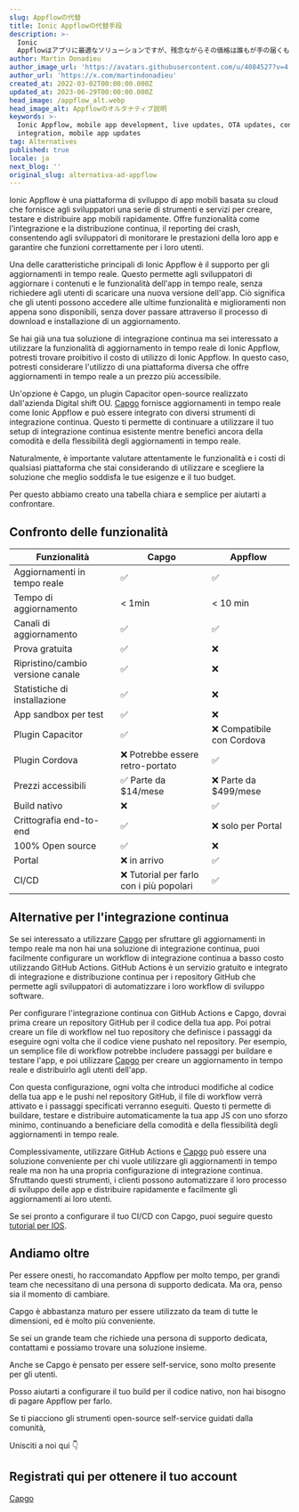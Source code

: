 ```yaml
---
slug: Appflowの代替
title: Ionic Appflowの代替手段
description: >-
  Ionic
  Appflowはアプリに最適なソリューションですが、残念ながらその価格は誰もが手の届くものではありません。Capgoは、手頃な価格で簡単にOTAアップデートを管理できるようにすることを目的としています。
author: Martin Donadieu
author_image_url: 'https://avatars.githubusercontent.com/u/4084527?v=4'
author_url: 'https://x.com/martindonadieu'
created_at: 2022-03-02T00:00:00.000Z
updated_at: 2023-06-29T00:00:00.000Z
head_image: /appflow_alt.webp
head_image_alt: Appflowのオルタナティブ説明
keywords: >-
  Ionic Appflow, mobile app development, live updates, OTA updates, continuous
  integration, mobile app updates
tag: Alternatives
published: true
locale: ja
next_blog: ''
original_slug: alternativa-ad-appflow
---
```

Ionic Appflow è una piattaforma di sviluppo di app mobili basata su cloud che fornisce agli sviluppatori una serie di strumenti e servizi per creare, testare e distribuire app mobili rapidamente. Offre funzionalità come l'integrazione e la distribuzione continua, il reporting dei crash, consentendo agli sviluppatori di monitorare le prestazioni della loro app e garantire che funzioni correttamente per i loro utenti.

Una delle caratteristiche principali di Ionic Appflow è il supporto per gli aggiornamenti in tempo reale. Questo permette agli sviluppatori di aggiornare i contenuti e le funzionalità dell'app in tempo reale, senza richiedere agli utenti di scaricare una nuova versione dell'app. Ciò significa che gli utenti possono accedere alle ultime funzionalità e miglioramenti non appena sono disponibili, senza dover passare attraverso il processo di download e installazione di un aggiornamento.

Se hai già una tua soluzione di integrazione continua ma sei interessato a utilizzare la funzionalità di aggiornamento in tempo reale di Ionic Appflow, potresti trovare proibitivo il costo di utilizzo di Ionic Appflow. In questo caso, potresti considerare l'utilizzo di una piattaforma diversa che offre aggiornamenti in tempo reale a un prezzo più accessibile.

Un'opzione è Capgo, un plugin Capacitor open-source realizzato dall'azienda Digital shift OU. [Capgo](/register/) fornisce aggiornamenti in tempo reale come Ionic Appflow e può essere integrato con diversi strumenti di integrazione continua. Questo ti permette di continuare a utilizzare il tuo setup di integrazione continua esistente mentre benefici ancora della comodità e della flessibilità degli aggiornamenti in tempo reale.

Naturalmente, è importante valutare attentamente le funzionalità e i costi di qualsiasi piattaforma che stai considerando di utilizzare e scegliere la soluzione che meglio soddisfa le tue esigenze e il tuo budget.

Per questo abbiamo creato una tabella chiara e semplice per aiutarti a confrontare.

## Confronto delle funzionalità

| Funzionalità | Capgo | Appflow |
| --- | --- | --- |
| Aggiornamenti in tempo reale | ✅ | ✅ |
| Tempo di aggiornamento | < 1min | < 10 min |
| Canali di aggiornamento | ✅ | ✅ |
| Prova gratuita | ✅ | ❌ |
| Ripristino/cambio versione canale | ✅ | ❌ |
| Statistiche di installazione | ✅ | ❌ |
| App sandbox per test | ✅ | ❌ |
| Plugin Capacitor | ✅ | ❌ Compatibile con Cordova |
| Plugin Cordova | ❌ Potrebbe essere retro-portato | ✅ |
| Prezzi accessibili | ✅ Parte da $14/mese | ❌ Parte da $499/mese |
| Build nativo | ❌ | ✅ |
| Crittografia end-to-end | ✅ | ❌ solo per Portal |
| 100% Open source | ✅ | ❌ |
| Portal | ❌ in arrivo | ✅ |
| CI/CD | ❌ Tutorial per farlo con i più popolari | ✅ |

## Alternative per l'integrazione continua

Se sei interessato a utilizzare [Capgo](https://capgo.app/pricing/) per sfruttare gli aggiornamenti in tempo reale ma non hai una soluzione di integrazione continua, puoi facilmente configurare un workflow di integrazione continua a basso costo utilizzando GitHub Actions. GitHub Actions è un servizio gratuito e integrato di integrazione e distribuzione continua per i repository GitHub che permette agli sviluppatori di automatizzare i loro workflow di sviluppo software.

Per configurare l'integrazione continua con GitHub Actions e Capgo, dovrai prima creare un repository GitHub per il codice della tua app. Poi potrai creare un file di workflow nel tuo repository che definisce i passaggi da eseguire ogni volta che il codice viene pushato nel repository. Per esempio, un semplice file di workflow potrebbe includere passaggi per buildare e testare l'app, e poi utilizzare [Capgo](/register/) per creare un aggiornamento in tempo reale e distribuirlo agli utenti dell'app.

Con questa configurazione, ogni volta che introduci modifiche al codice della tua app e le pushi nel repository GitHub, il file di workflow verrà attivato e i passaggi specificati verranno eseguiti. Questo ti permette di buildare, testare e distribuire automaticamente la tua app JS con uno sforzo minimo, continuando a beneficiare della comodità e della flessibilità degli aggiornamenti in tempo reale.

Complessivamente, utilizzare GitHub Actions e [Capgo](/register/) può essere una soluzione conveniente per chi vuole utilizzare gli aggiornamenti in tempo reale ma non ha una propria configurazione di integrazione continua. Sfruttando questi strumenti, i clienti possono automatizzare il loro processo di sviluppo delle app e distribuire rapidamente e facilmente gli aggiornamenti ai loro utenti.

Se sei pronto a configurare il tuo CI/CD con Capgo, puoi seguire questo [tutorial per IOS](https://capgo.app/blog/automatic-capacitor-android-build-github-action/).

## Andiamo oltre

Per essere onesti, ho raccomandato Appflow per molto tempo, per grandi team che necessitano di una persona di supporto dedicata.
Ma ora, penso sia il momento di cambiare.

Capgo è abbastanza maturo per essere utilizzato da team di tutte le dimensioni, ed è molto più conveniente.

Se sei un grande team che richiede una persona di supporto dedicata, contattami e possiamo trovare una soluzione insieme.

Anche se Capgo è pensato per essere self-service, sono molto presente per gli utenti.

Posso aiutarti a configurare il tuo build per il codice nativo, non hai bisogno di pagare Appflow per farlo.

Se ti piacciono gli strumenti open-source self-service guidati dalla comunità,

Unisciti a noi qui 👇

## Registrati qui per ottenere il tuo account

[Capgo](/register/)
